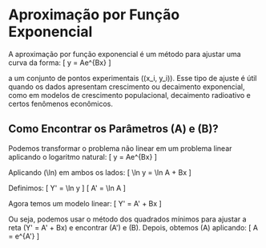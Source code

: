 # Aproximação por Função Exponencial

A aproximação por função exponencial é um método para ajustar uma curva da forma:
\[ y = Ae^{Bx} \]

a um conjunto de pontos experimentais \((x_i, y_i)\). Esse tipo de ajuste é útil quando os dados apresentam crescimento ou decaimento exponencial, como em modelos de crescimento populacional, decaimento radioativo e certos fenômenos econômicos.

## Como Encontrar os Parâmetros \(A\) e \(B\)?

Podemos transformar o problema não linear em um problema linear aplicando o logaritmo natural:
\[ y = Ae^{Bx} \]

Aplicando \(\ln\) em ambos os lados:
\[ \ln y = \ln A + Bx \]

Definimos:
\[ Y' = \ln y \]
\[ A' = \ln A \]

Agora temos um modelo linear:
\[ Y' = A' + Bx \]

Ou seja, podemos usar o método dos quadrados mínimos para ajustar a reta \(Y' = A' + Bx\) e encontrar \(A'\) e \(B\). Depois, obtemos \(A\) aplicando:
\[ A = e^{A'} \]
